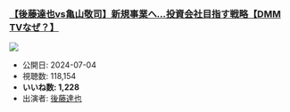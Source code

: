 ### [【後藤達也vs亀山敬司】新規事業へ…投資会社目指す戦略【DMM TVなぜ？】](https://www.youtube.com/watch?v=9IUFqjfddEo)
[![](https://img.youtube.com/vi/9IUFqjfddEo/hqdefault.jpg)](https://www.youtube.com/watch?v=9IUFqjfddEo)
-   公開日: 2024-07-04
-   視聴数: 118,154
-   **いいね数: 1,228**
-   出演者: [後藤達也](/rehacq_fan/people/後藤達也 "wikilink")
